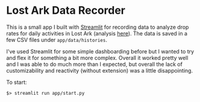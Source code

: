 # Lost Ark Data Recorder

This is a small app I built with [Streamlit](https://streamlit.io/) for recording data to analyze drop rates for daily activities in Lost Ark (analysis [here](https://github.com/justinmooney/lost-ark-farming-analysis)). The data is saved in a few CSV files under `app/data/histories`.

I've used Streamlit for some simple dashboarding before but I wanted to try and flex it for something a bit more complex. Overall it worked pretty well and I was able to do much more than I expected, but overall the lack of customizability and reactivity (without extension) was a little disappointing. 

To start:
```
$> streamlit run app/start.py
```

